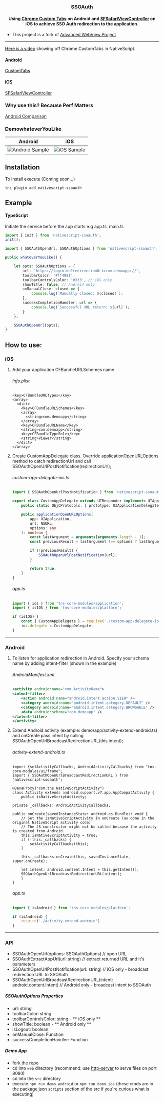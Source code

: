 <a align="center" href="https://www.npmjs.com/package/nativescript-ssoauth">
    <h3 align="center">SSOAuth</h3>
</a>
<h4 align="center">
Using <a href="https://developer.chrome.com/multidevice/android/customtabs#whatarethey">Chrome Custom Tabs</a> on Android and <a href="https://developer.apple.com/reference/safariservices/sfsafariviewcontroller?language=objc">SFSafariViewController</a> on iOS to achieve SSO Auth redirection to the application.
</h4>

* This project is a fork of [Advanced WebView Project](https://www.npmjs.com/package/nativescript-advanced-webview)

----------

[Here is a video](https://youtu.be/LVseK_CZp5g) showing off Chrome CustomTabs in NativeScript.

#### Android

[CustomTabs](https://developer.android.com/reference/android/support/customtabs/package-summary.html)

#### iOS

[SFSafariViewController](https://developer.apple.com/reference/safariservices/sfsafariviewcontroller?language=objc)

### Why use this? Because Perf Matters

[Android Comparison](https://developer.chrome.com/multidevice/images/customtab/performance.gif)

### DemowhateverYouLike

| Android                                   | iOS                                             |
| ----------------------------------------- | ----------------------------------------------- |
| ![Android Sample](screens/_chromeTabs.gif) | ![iOS Sample](screens/_safariViewController.gif) |

## Installation

To install execute (Coming soon...)

```
tns plugin add nativescript-ssoauth
```

## Example

#### TypeScript

Initiate the service before the app starts e.g app.ts, main.ts

```typescript
import { init } from 'nativescript-ssoauth';
init();
```

```typescript
import { SSOAuthOpenUrl, SSOAuthOptions } from 'nativescript-ssoauth';

public whateverYouLike() {

    let opts: SSOAuthOptions = {
        url: 'https://login.de?redirectionUri=com.demoapp://',
        toolbarColor: '#ff4081',
        toolbarControlsColor: '#333', // iOS only
        showTitle: false, // Android only
        onManualClose: closed => {
            console.log(`Manually closed: ${closed}`);
        },
        successCompletionHandler: url => {
            console.log(`Successful URL return: ${url}`);
        }
    };

    SSOAuthOpenUrl(opts);
}
```

How to use:
---------------

### iOS

1. Add your application CFBundleURLSchemes name.
    ###### Info.plist
    ```
    <key>CFBundleURLTypes</key>
    <array>
      <dict>
        <key>CFBundleURLSchemes</key>
        <array>
          <string>com.demoapp</string>
        </array>
        <key>CFBundleURLName</key>
        <string>com.demoapp</string>
        <key>CFBundleTypeRole</key>
        <string>Viewer</string>
      </dict>
    </array>
    ```
2. Create CustomAppDelegate class. Override applicationOpenURLOptions method to catch redirectionUrl and call SSOAuthOpenUrlPostNotification(redirectionUrl);

    ###### custom-app-delegate-ios.ts
    ```typescript
    import { SSOAuthOpenUrlPostNotification } from 'nativescript-ssoauth';
    
    export class CustomAppDelegate extends UIResponder implements UIApplicationDelegate {
        public static ObjCProtocols: { prototype: UIApplicationDelegate }[] = [UIApplicationDelegate]; // tslint:disable-line:variable-name
    
        public applicationOpenURLOptions(
            app: UIApplication,
            url: NSURL,
            options: any
        ): boolean {
            const lastArgument = arguments[arguments.length - 1];
            const previousResult = lastArgument !== options ? lastArgument : undefined;
    
            if (!previousResult) {
                SSOAuthOpenUrlPostNotification(url);
            }
    
            return true;
        }
    }
    ```

    ###### app.ts
    ```typescript
    import { ios } from 'tns-core-modules/application';
    import { isIOS } from 'tns-core-modules/platform';
    
    if (isIOS) {
        const { CustomAppDelegate } = require('./custom-app-delegate-ios'); // tslint:disable-line
        ios.delegate = CustomAppDelegate;
    }
    ```

------------------------------------------------------------

### Android

1. To listen for application redirection in Android. Specify your schema name by adding intent-filter (shown in the example)

    ###### AndroidManifest.xml

    ```xml
    <activity android:name="com.ActivityName">
    <intent-filter>
        <action android:name="android.intent.action.VIEW" />
        <category android:name="android.intent.category.DEFAULT" />
        <category android:name="android.intent.category.BROWSABLE" />
        <data android:scheme="com.demoapp" />
    </intent-filter>
    </activity>
    ```
2. Extend Android activity (example: demo/app/activity-extend-android.ts) and onCreate pass intent by calling SSOAuthOpenUrlBroadcastRedirectionURL(this.intent);

    ###### activity-extend-android.ts

    ```
    import {setActivityCallbacks, AndroidActivityCallbacks} from "tns-core-modules/ui/frame";
    import { SSOAuthOpenUrlBroadcastRedirectionURL } from 'nativescript-ssoauth';

    @JavaProxy("com.tns.NativeScriptActivity")
    class Activity extends android.support.v7.app.AppCompatActivity {
        public isNativeScriptActivity;

	private _callbacks: AndroidActivityCallbacks;
	
    public onCreate(savedInstanceState: android.os.Bundle): void {
        // Set the isNativeScriptActivity in onCreate (as done in the original NativeScript activity code)
        // The JS constructor might not be called because the activity is created from Android.
        this.isNativeScriptActivity = true;
        if (!this._callbacks) {
            setActivityCallbacks(this);
        }

        this._callbacks.onCreate(this, savedInstanceState, super.onCreate);

        let intent: android.content.Intent = this.getIntent();
        SSOAuthOpenUrlBroadcastRedirectionURL(intent);
        }
    }
    ```
    
    ###### app.ts
    ```typescript
    import { isAndroid } from 'tns-core-modules/platform';
    
    if (isAndroid) {
        require('./activity-extend-android')
    }
    ```
---------------------

### API

- SSOAuthOpenUrl(options: SSOAuthOptions) // open URL
- SSOAuthExtractAppUrl(url: string) // extract returned URL and it's parameters
- SSOAuthOpenUrlPostNotification(url: string) // iOS only - broadcast redirection URL to SSOAuth
- SSOAuthOpenUrlBroadcastRedirectionURL(intent: android.content.Intent) // Android only - broadcast intent to SSOAuth

##### SSOAuthOptions Properties

- url: string
- toolbarColor: string
- toolbarControlsColor: string - ** iOS only **
- showTitle: boolean - ** Android only **
- isLogout: boolean
- onManualClose: Function
- successCompletionHandler: Function

##### Demo App

- fork the repo
- cd into `web` directory (recommend: use [http-server](https://www.npmjs.com/package/http-server) to serve files on port 8080)
- cd into the `src` directory
- execute `npm run demo.android` or `npm run demo.ios` (these cmds are in the package.json `scripts` section of the src if you're curious what is executing)
